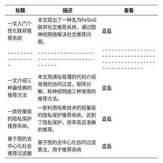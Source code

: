|标题|描述|查看|
|-|-|-|
| 一文入门个性化联邦推荐系统   | 本文提出了一种名为FeSoG联邦社交推荐系统，通过图神经网络解决社交推荐问题。  | [查看](https://www.aspiringcode.com/content?id=17162973207768) |
|-----------------|------------------------------------------|----------------------------------------------------------------|
| 一文介绍三种最经典的推荐方法  | 本文用通俗易懂的代码介绍常用的协同过滤，矩阵分解，和神经网络三种常用的推荐方法。 | [查看](https://www.aspiringcode.com/content?id=17164694823521) |
| 一款轻量级的隐私保护推荐系统。 | 一款利用哈希技术的轻量级的隐私保护推荐系统，达到了隐私保护，效率高且准确的推荐。 | [查看](https://www.aspiringcode.com/content?id=17166420419110) |
| 基于图的去中心化社会推荐过滤器 | 基于图的去中心化协同过滤算法，用于推荐系统                    | [查看](https://www.aspiringcode.com/content?id=17176636216843) |
